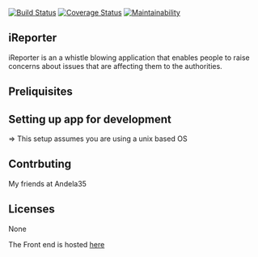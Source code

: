 [![Build Status](https://travis-ci.org/xcixor/iReporter.svg?branch=develop)](https://travis-ci.org/xcixor/iReporter)
[![Coverage Status](https://coveralls.io/repos/github/xcixor/iReporter/badge.svg?branch=develop)](https://coveralls.io/github/xcixor/iReporter?branch=develop)
[![Maintainability](https://api.codeclimate.com/v1/badges/b86067db9823606adfed/maintainability)](https://codeclimate.com/github/xcixor/iReporter/maintainability)
## iReporter
iReporter is an a whistle blowing application that enables people to raise concerns about issues that are affecting them to the authorities.
## Preliquisites
## Setting up app for development
=> This setup assumes you are using a unix based OS
## Contrbuting
My friends at Andela35
## Licenses
None

The Front end is hosted [here](https://xcixor.github.io/iReporter/)